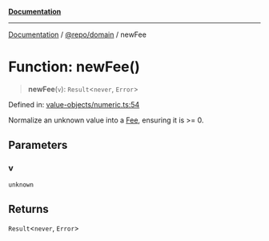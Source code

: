 [**Documentation**](../../../README.md)

***

[Documentation](../../../README.md) / [@repo/domain](../README.md) / newFee

# Function: newFee()

> **newFee**(`v`): `Result`\<`never`, `Error`\>

Defined in: [value-objects/numeric.ts:54](https://github.com/o3osatoshi/experiment/blob/f1d231870a1d13a36a9ead236d22edc1fb9797dd/packages/domain/src/value-objects/numeric.ts#L54)

Normalize an unknown value into a [Fee](../type-aliases/Fee.md), ensuring it is >= 0.

## Parameters

### v

`unknown`

## Returns

`Result`\<`never`, `Error`\>
